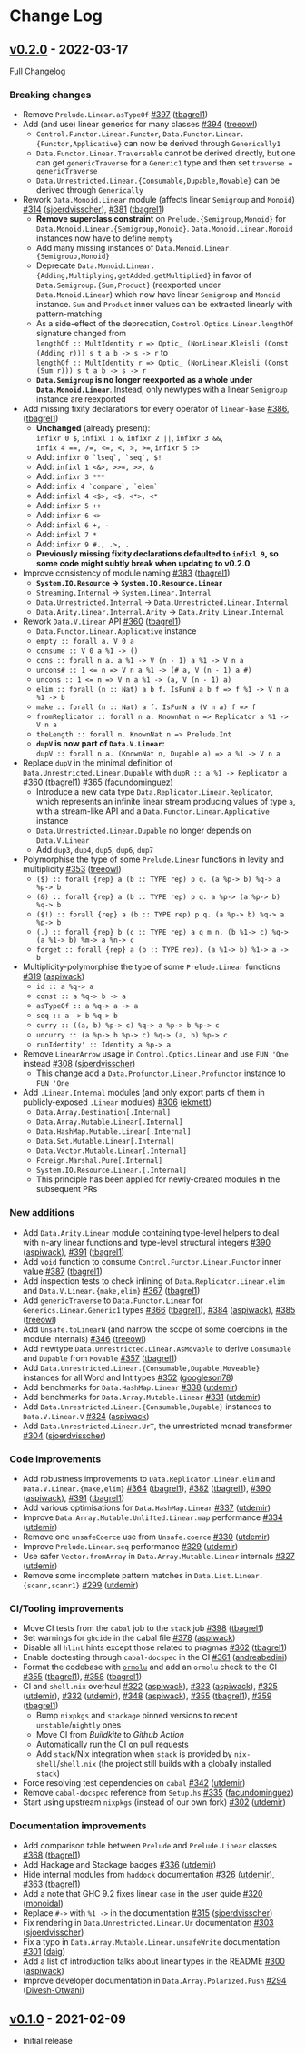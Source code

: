 # Change Log

## [v0.2.0](https://github.com/tweag/linear-base/tree/v0.2.0) - 2022-03-17

[Full Changelog](https://github.com/tweag/linear-base/compare/v0.1.0...v0.2.0)

### Breaking changes

- Remove `Prelude.Linear.asTypeOf` [\#397](https://github.com/tweag/linear-base/pull/397) ([tbagrel1](https://github.com/tbagrel1))
- Add (and use) linear generics for many classes [\#394](https://github.com/tweag/linear-base/pull/394) ([treeowl](https://github.com/treeowl))
  - `Control.Functor.Linear.Functor`, `Data.Functor.Linear.{Functor,Applicative}` can now be derived through `Generically1`
  - `Data.Functor.Linear.Traversable` cannot be derived directly, but one can get `genericTraverse` for a `Generic1` type and then set `traverse = genericTraverse`
  - `Data.Unrestricted.Linear.{Consumable,Dupable,Movable}` can be derived through `Generically`
- Rework `Data.Monoid.Linear` module (affects linear `Semigroup` and `Monoid`) [\#314](https://github.com/tweag/linear-base/pull/314) ([sjoerdvisscher](https://github.com/sjoerdvisscher)), [\#381](https://github.com/tweag/linear-base/pull/381) ([tbagrel1](https://github.com/tbagrel1))
  - **Remove superclass constraint** on `Prelude.{Semigroup,Monoid}` for `Data.Monoid.Linear.{Semigroup,Monoid}`. `Data.Monoid.Linear.Monoid` instances now have to define `mempty`
  - Add many missing instances of `Data.Monoid.Linear.{Semigroup,Monoid}`
  - Deprecate `Data.Monoid.Linear.{Adding,Multiplying,getAdded,getMultiplied}` in favor of `Data.Semigroup.{Sum,Product}` (reexported under `Data.Monoid.Linear`) which now have linear `Semigroup` and `Monoid` instance. `Sum` and `Product` inner values can be extracted linearly with pattern-matching
  - As a side-effect of the deprecation, `Control.Optics.Linear.lengthOf` signature changed from<br/>`lengthOf :: MultIdentity r => Optic_ (NonLinear.Kleisli (Const (Adding r))) s t a b -> s -> r` to<br/>
  `lengthOf :: MultIdentity r => Optic_ (NonLinear.Kleisli (Const (Sum r))) s t a b -> s -> r`
  - **`Data.Semigroup` is no longer reexported as a whole under `Data.Monoid.Linear`**. Instead, only newtypes with a linear `Semigroup` instance are reexported
- Add missing fixity declarations for every operator of `linear-base` [\#386](https://github.com/tweag/linear-base/pull/386), ([tbagrel1](https://github.com/tbagrel1))
  - **Unchanged** (already present):<br/>`infixr 0 $`, `infixl 1 &`, `infixr 2 ||`, `infixr 3 &&`,<br/> `infix 4 ==, /=, <=, <, >, >=`, `infixr 5 :>`
  - Add: ```infixr 0 `lseq`, `seq`, $!```
  - Add: `infixl 1 <&>, >>=, >>, &`
  - Add: `infixr 3 ***`
  - Add: ```infix 4 `compare`, `elem` ```
  - Add: `infixl 4 <$>, <$, <*>, <*`
  - Add: `infixr 5 ++`
  - Add: `infixr 6 <>`
  - Add: `infixl 6 +, -`
  - Add: `infixl 7 *`
  - Add: `infixr 9 #., .>, .`
  - **Previously missing fixity declarations defaulted to `infixl 9`, so some code might subtly break when updating to v0.2.0**
- Improve consistency of module naming [\#383](https://github.com/tweag/linear-base/pull/383) ([tbagrel1](https://github.com/tbagrel1))
  - **`System.IO.Resource` -> `System.IO.Resource.Linear`**
  - `Streaming.Internal` -> `System.Linear.Internal`
  - `Data.Unrestricted.Internal` -> `Data.Unrestricted.Linear.Internal`
  - `Data.Arity.Linear.Internal.Arity` -> `Data.Arity.Linear.Internal`
- Rework `Data.V.Linear` API [\#360](https://github.com/tweag/linear-base/pull/360) ([tbagrel1](https://github.com/tbagrel1))
  - `Data.Functor.Linear.Applicative` instance
  - `empty :: forall a. V 0 a`
  - `consume :: V 0 a %1 -> ()`
  - `cons :: forall n a. a %1 -> V (n - 1) a %1 -> V n a`
  - `uncons# :: 1 <= n => V n a %1 -> (# a, V (n - 1) a #)`
  - `uncons :: 1 <= n => V n a %1 -> (a, V (n - 1) a)`
  - `elim :: forall (n :: Nat) a b f. IsFunN a b f => f %1 -> V n a %1 -> b`
  - `make :: forall (n :: Nat) a f. IsFunN a (V n a) f => f`
  - `fromReplicator :: forall n a. KnownNat n => Replicator a %1 -> V n a`
  - `theLength :: forall n. KnownNat n => Prelude.Int`
  - **`dupV` is now part of `Data.V.Linear`:**<br/>
    `dupV :: forall n a. (KnownNat n, Dupable a) => a %1 -> V n a`
- Replace `dupV` in the minimal definition of `Data.Unrestricted.Linear.Dupable` with `dupR :: a %1 -> Replicator a` [\#360](https://github.com/tweag/linear-base/pull/360) ([tbagrel1](https://github.com/tbagrel1)) [\#365](https://github.com/tweag/linear-base/pull/365) ([facundominguez](https://github.com/facundominguez))
  - Introduce a new data type `Data.Replicator.Linear.Replicator`, which represents an infinite linear stream producing values of type `a`, with a stream-like API and a `Data.Functor.Linear.Applicative` instance
  - `Data.Unrestricted.Linear.Dupable` no longer depends on `Data.V.Linear`
  - Add `dup3`, `dup4`, `dup5`, `dup6`, `dup7`
- Polymorphise the type of some `Prelude.Linear` functions in levity and multiplicity [\#353](https://github.com/tweag/linear-base/pull/353) ([treeowl](https://github.com/treeowl))
  - `($) :: forall {rep} a (b :: TYPE rep) p q. (a %p-> b) %q-> a %p-> b`
  - `(&) :: forall {rep} a (b :: TYPE rep) p q. a %p-> (a %p-> b) %q-> b`
  - `($!) :: forall {rep} a (b :: TYPE rep) p q. (a %p-> b) %q-> a %p-> b`
  - `(.) :: forall {rep} b (c :: TYPE rep) a q m n. (b %1-> c) %q-> (a %1-> b) %m-> a %n-> c`
  - `forget :: forall {rep} a (b :: TYPE rep). (a %1-> b) %1-> a -> b`
- Multiplicity-polymorphise the type of some `Prelude.Linear` functions [\#319](https://github.com/tweag/linear-base/pull/319) ([aspiwack](https://github.com/aspiwack))
  - `id :: a %q-> a`
  - `const :: a %q-> b -> a`
  - `asTypeOf :: a %q-> a -> a`
  - `seq :: a -> b %q-> b`
  - `curry :: ((a, b) %p-> c) %q-> a %p-> b %p-> c`
  - `uncurry :: (a %p-> b %p-> c) %q-> (a, b) %p-> c`
  - `runIdentity' :: Identity a %p-> a`
- Remove `LinearArrow` usage in `Control.Optics.Linear` and use `FUN 'One` instead [\#308](https://github.com/tweag/linear-base/pull/308) ([sjoerdvisscher](https://github.com/sjoerdvisscher))
  - This change add a `Data.Profunctor.Linear.Profunctor` instance to `FUN 'One`
- Add `.Linear.Internal` modules (and only export parts of them in publicly-exposed `.Linear` modules) [\#306](https://github.com/tweag/linear-base/pull/306) ([ekmett](https://github.com/ekmett))
  - `Data.Array.Destination[.Internal]`
  - `Data.Array.Mutable.Linear[.Internal]`
  - `Data.HashMap.Mutable.Linear[.Internal]`
  - `Data.Set.Mutable.Linear[.Internal]`
  - `Data.Vector.Mutable.Linear[.Internal]`
  - `Foreign.Marshal.Pure[.Internal]`
  - `System.IO.Resource.Linear.[.Internal]`
  - This principle has been applied for newly-created modules in the subsequent PRs

### New additions

- Add `Data.Arity.Linear` module containing type-level helpers to deal with n-ary linear functions and type-level structural integers [\#390](https://github.com/tweag/linear-base/pull/390) ([aspiwack](https://github.com/aspiwack)), [\#391](https://github.com/tweag/linear-base/pull/391) ([tbagrel1](https://github.com/tbagrel1))
- Add `void` function to consume `Control.Functor.Linear.Functor` inner value [\#387](https://github.com/tweag/linear-base/pull/387) ([tbagrel1](https://github.com/tbagrel1))
- Add inspection tests to check inlining of `Data.Replicator.Linear.elim` and `Data.V.Linear.{make,elim}` [\#367](https://github.com/tweag/linear-base/pull/367) ([tbagrel1](https://github.com/tbagrel1))
- Add `genericTraverse` to `Data.Functor.Linear` for `Generics.Linear.Generic1` types [\#366](https://github.com/tweag/linear-base/pull/366) ([tbagrel1](https://github.com/tbagrel1)), [\#384](https://github.com/tweag/linear-base/pull/384) ([aspiwack](https://github.com/aspiwack)), [\#385](https://github.com/tweag/linear-base/pull/385) ([treeowl](https://github.com/treeowl)) 
- Add `Unsafe.toLinearN` (and narrow the scope of some coercions in the module internals) [\#346](https://github.com/tweag/linear-base/pull/346) ([treeowl](https://github.com/treeowl))
- Add newtype `Data.Unrestricted.Linear.AsMovable` to derive `Consumable` and `Dupable` from `Movable` [\#357](https://github.com/tweag/linear-base/pull/357) ([tbagrel1](https://github.com/tbagrel1))
- Add `Data.Unrestricted.Linear.{Consumable,Dupable,Moveable}` instances for all Word and Int types [\#352](https://github.com/tweag/linear-base/pull/352) ([googleson78](https://github.com/googleson78))
- Add benchmarks for `Data.HashMap.Linear` [\#338](https://github.com/tweag/linear-base/pull/338) ([utdemir](https://github.com/utdemir))
- Add benchmarks for `Data.Array.Mutable.Linear` [\#331](https://github.com/tweag/linear-base/pull/331) ([utdemir](https://github.com/utdemir))
- Add `Data.Unrestricted.Linear.{Consumable,Dupable}` instances to `Data.V.Linear.V` [\#324](https://github.com/tweag/linear-base/pull/324) ([aspiwack](https://github.com/aspiwack))
- Add `Data.Unrestricted.Linear.UrT`, the unrestricted monad transformer [\#304](https://github.com/tweag/linear-base/pull/304) ([sjoerdvisscher](https://github.com/sjoerdvisscher))

### Code improvements

- Add robustness improvements to `Data.Replicator.Linear.elim` and `Data.V.Linear.{make,elim}` [\#364](https://github.com/tweag/linear-base/pull/364) ([tbagrel1](https://github.com/tbagrel1)), [\#382](https://github.com/tweag/linear-base/pull/382) ([tbagrel1](https://github.com/tbagrel1)), [\#390](https://github.com/tweag/linear-base/pull/390) ([aspiwack](https://github.com/aspiwack)), [\#391](https://github.com/tweag/linear-base/pull/391) ([tbagrel1](https://github.com/tbagrel1))
- Add various optimisations for `Data.HashMap.Linear` [\#337](https://github.com/tweag/linear-base/pull/337) ([utdemir](https://github.com/utdemir))
- Improve `Data.Array.Mutable.Unlifted.Linear.map` performance [\#334](https://github.com/tweag/linear-base/pull/334) ([utdemir](https://github.com/utdemir))
- Remove one `unsafeCoerce` use from `Unsafe.coerce` [\#330](https://github.com/tweag/linear-base/pull/330) ([utdemir](https://github.com/utdemir))
- Improve `Prelude.Linear.seq` performance [\#329](https://github.com/tweag/linear-base/pull/329) ([utdemir](https://github.com/utdemir))
- Use safer `Vector.fromArray` in `Data.Array.Mutable.Linear` internals [\#327](https://github.com/tweag/linear-base/pull/327) ([utdemir](https://github.com/utdemir))
- Remove some incomplete pattern matches in `Data.List.Linear.{scanr,scanr1}` [\#299](https://github.com/tweag/linear-base/pull/299) ([utdemir](https://github.com/utdemir))

### CI/Tooling improvements

- Move CI tests from the `cabal` job to the `stack` job [\#398](https://github.com/tweag/linear-base/pull/398) ([tbagrel1](https://github.com/tbagrel1))
- Set warnings for `ghcide` in the cabal file [\#378](https://github.com/tweag/linear-base/pull/378) ([aspiwack](https://github.com/aspiwack))
- Disable all `hlint` hints except those related to pragmas [\#362](https://github.com/tweag/linear-base/pull/362) ([tbagrel1](https://github.com/tbagrel1))
- Enable doctesting through `cabal-docspec` in the CI [\#361](https://github.com/tweag/linear-base/pull/361) ([andreabedini](https://github.com/andreabedini))
- Format the codebase with [`ormolu`](https://github.com/tweag/ormolu) and add an `ormolu` check to the CI [\#355](https://github.com/tweag/linear-base/pull/355) ([tbagrel1](https://github.com/tbagrel1)), [\#358](https://github.com/tweag/linear-base/pull/358) ([tbagrel1](https://github.com/tbagrel1))
- CI and `shell.nix` overhaul [\#322](https://github.com/tweag/linear-base/pull/322) ([aspiwack](https://github.com/aspiwack)), [\#323](https://github.com/tweag/linear-base/pull/323) ([aspiwack](https://github.com/aspiwack)), [\#325](https://github.com/tweag/linear-base/pull/325) ([utdemir](https://github.com/utdemir)), [\#332](https://github.com/tweag/linear-base/pull/332) ([utdemir](https://github.com/utdemir)), [\#348](https://github.com/tweag/linear-base/pull/348) ([aspiwack](https://github.com/aspiwack)), [\#355](https://github.com/tweag/linear-base/pull/355) ([tbagrel1](https://github.com/tbagrel1)), [\#359](https://github.com/tweag/linear-base/pull/359) ([tbagrel1](https://github.com/tbagrel1))
  - Bump `nixpkgs` and `stackage` pinned versions to recent `unstable`/`nightly` ones
  - Move CI from *Buildkite* to *Github Action*
  - Automatically run the CI on pull requests
  - Add `stack`/Nix integration when `stack` is provided by `nix-shell`/`shell.nix` (the project still builds with a globally installed `stack`)
- Force resolving test dependencies on `cabal` [\#342](https://github.com/tweag/linear-base/pull/342) ([utdemir](https://github.com/utdemir))
- Remove `cabal-docspec` reference from `Setup.hs` [\#335](https://github.com/tweag/linear-base/pull/335) ([facundominguez](https://github.com/facundominguez))
- Start using upstream `nixpkgs` (instead of our own fork) [\#302](https://github.com/tweag/linear-base/pull/302) ([utdemir](https://github.com/utdemir))

### Documentation improvements

- Add comparison table between `Prelude` and `Prelude.Linear` classes [\#368](https://github.com/tweag/linear-base/pull/368) ([tbagrel1](https://github.com/tbagrel1))
- Add Hackage and Stackage badges [\#336](https://github.com/tweag/linear-base/pull/336) ([utdemir](https://github.com/utdemir))
- Hide internal modules from `haddock` documentation [\#326](https://github.com/tweag/linear-base/pull/326) ([utdemir](https://github.com/utdemir)), [\#363](https://github.com/tweag/linear-base/pull/363) ([tbagrel1](https://github.com/tbagrel1))
- Add a note that GHC 9.2 fixes linear `case` in the user guide [\#320](https://github.com/tweag/linear-base/pull/320) ([monoidal](https://github.com/monoidal))
- Replace `#->` with `%1 ->` in the documentation [\#315](https://github.com/tweag/linear-base/pull/315) ([sjoerdvisscher](https://github.com/sjoerdvisscher))
- Fix rendering in `Data.Unrestricted.Linear.Ur` documentation [\#303](https://github.com/tweag/linear-base/pull/303) ([sjoerdvisscher](https://github.com/sjoerdvisscher))
- Fix a typo in `Data.Array.Mutable.Linear.unsafeWrite` documentation [\#301](https://github.com/tweag/linear-base/pull/301) ([daig](https://github.com/daig))
- Add a list of introduction talks about linear types in the README [\#300](https://github.com/tweag/linear-base/pull/300) ([aspiwack](https://github.com/aspiwack))
- Improve developer documentation in `Data.Array.Polarized.Push` [\#294](https://github.com/tweag/linear-base/pull/294) ([Divesh-Otwani](https://github.com/Divesh-Otwani))


## [v0.1.0](https://github.com/tweag/linear-base/tree/v0.1.0) - 2021-02-09

* Initial release
